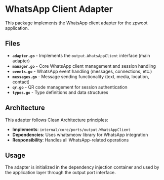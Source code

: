 # WhatsApp Client Adapter

This package implements the WhatsApp client adapter for the zpwoot application.

## Files

- **`adapter.go`** - Implements the `output.WhatsAppClient` interface (main adapter)
- **`manager.go`** - Core WhatsApp client management and session handling
- **`events.go`** - WhatsApp event handling (messages, connections, etc.)
- **`messages.go`** - Message sending functionality (text, media, location, contact)
- **`qr.go`** - QR code management for session authentication
- **`types.go`** - Type definitions and data structures

## Architecture

This adapter follows Clean Architecture principles:

- **Implements**: `internal/core/ports/output.WhatsAppClient`
- **Dependencies**: Uses whatsmeow library for WhatsApp integration
- **Responsibility**: Handles all WhatsApp-related operations

## Usage

The adapter is initialized in the dependency injection container and used by the application layer through the output port interface.
